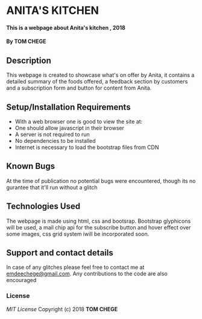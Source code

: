 # ANITA'S KITCHEN
#### This is a webpage about Anita's kitchen , 2018
#### By **TOM CHEGE**
## Description
This webpage is created to showcase what's on offer by Anita, it contains a detailed summary of the foods offered, a feedback section by customers and a subscription form and button for content from Anita.
## Setup/Installation Requirements
* With a web browser one is good to view the site at:
* One should allow javascript in their browser
* A server is not required to run
* No dependencies to be installed
* Internet is necessary to load the bootstrap files from CDN
## Known Bugs
At the time of publication no potential bugs were encountered, though its no gurantee that it'll run without a glitch
## Technologies Used
The webpage is made using html, css and bootsrap. Bootstrap glyphicons will be used, a mail chip api for the subscribe button and hover effect over some images, css grid system iwill be incorporated soon.
## Support and contact details
In case of any glitches please feel free to contact me at emdeechege@gmail.com. Any contributions to the code are also encouraged
### License
*MIT License*
Copyright (c) 2018 **TOM CHEGE**
